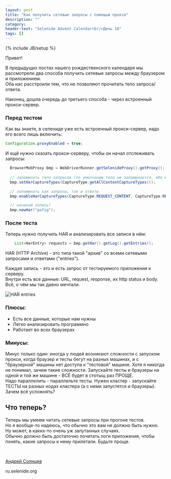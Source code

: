 ```yaml
---
layout: post
title: "Как получить сетевые запросы с помощью прокси"
description: ""
category:
header-text: "Selenide Advent Calendar<br/>День 18"
tags: []
---
```

{% include JB/setup %}

Привет!

В предыдущих постах нашего рождественского календаря мы рассмотрели два способа получить сетевые запросы между браузером и приложением.  
Оба нас расстроили тем, что не позволяют прочитать тело запроса/ответа. 

Наконец, дошла очередь до третьего способа - через встроенный прокси-сервер.

### Перед тестом

Как вы знаете, в селениде уже есть встроенный прокси-сервер, надо его всего лишь включить: 

```java
Configuration.proxyEnabled = true;
```

И ещё нужно сказать прокси-серверу, чтобы он начал отслеживать запросы:

```java
  BrowserMobProxy bmp = WebDriverRunner.getSelenideProxy().getProxy();
    
  // запоминать тело запросов (по умолчанию тело не запоминается, ибо может быть большим)
  bmp.setHarCaptureTypes(CaptureType.getAllContentCaptureTypes());

  // запоминать как запросы, так и ответы
  bmp.enableHarCaptureTypes(CaptureType.REQUEST_CONTENT, CaptureType.RESPONSE_CONTENT);

  // начинай запись!
  bmp.newHar("pofig");
```

### После теста

Теперь нужно получить HAR и анализировать все записи в нём: 

```java
    List<HarEntry> requests = bmp.getHar().getLog().getEntries();
``` 

HAR (HTTP Archive) - это типа такой "архив" со всеми сетевыми запросами и ответами ("entries").

Каждая запись - это и есть запрос от тестируемого приложения к серверу.  
Внутри есть все данные: URL, request, response, их http status и body.  
Всё, о чём мы так давно мечтали. 

<img src="{{BASE_PATH}}/images/2019/12/har.entries.png" alt="HAR entries"/>

### Плюсы:

* Есть все данные, которые нам нужны
* Легко анализировать программно 
* Работает во всех браузерах

### Минусы:

Минус только один: иногда у людей возникают сложности с запуском прокси, когда браузер и тесты бегут на разных 
машинах, и с "браузерной" машины нет доступа к "тестовой" машине. 
Хотя я никогда не понимал, зачем такие сложности. Запускайте тесты и браузеры на одной и той же машине - ВСЁ будет в стотыщ раз ПРОЩЕ.  
Надо параллелить - параллельте тесты. 
Нужен кластер - запускайте ТЕСТЫ на разных нодах кластера (а с ними запустятся и браузеры). Зачем всё усложнять?


## Что теперь?

Теперь мы умеем читать сетевые запросы при прогоне тестов.  
Но я вообще-то надеюсь, что обычно это вам не должно быть нужно. Ну может, в каких-то очень уж запутанных случаях.  
Обычно должно быть достаточно почитать логи приложения, чтобы понять, какие запросы к нему прилетали.   Будьте проще. 

<br> 

[Андрей Солнцев](http://asolntsev.github.io/)

ru.selenide.org
